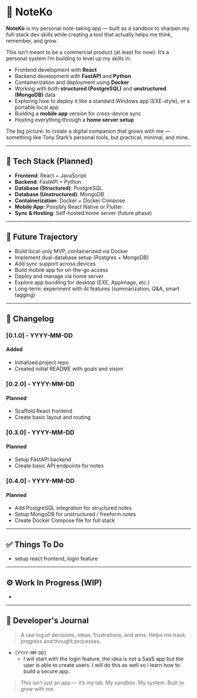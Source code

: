 # 📝 NoteKo

**NoteKo** is my personal note-taking app — built as a sandbox to sharpen my full-stack dev skills while creating a tool that actually helps me think, remember, and grow.

This isn’t meant to be a commercial product (at least for now). It’s a personal system I’m building to level up my skills in:

- Frontend development with **React**
- Backend development with **FastAPI** and **Python**
- Containerization and deployment using **Docker**
- Working with both **structured (PostgreSQL)** and **unstructured (MongoDB)** data
- Exploring how to deploy it like a standard Windows app (EXE-style), or a portable local app
- Building a **mobile app** version for cross-device sync
- Hosting everything through a **home server setup**

The big picture: to create a digital companion that grows with me — something like Tony Stark’s personal tools, but practical, minimal, and mine.

---

## 🔧 Tech Stack (Planned)

- **Frontend**: React + JavaScript
- **Backend**: FastAPI + Python
- **Database (Structured)**: PostgreSQL
- **Database (Unstructured)**: MongoDB
- **Containerization**: Docker + Docker Compose
- **Mobile App**: Possibly React Native or Flutter
- **Sync & Hosting**: Self-hosted home server (future phase)

---

## 🚀 Future Trajectory

- Build local-only MVP, containerized via Docker
- Implement dual-database setup (Postgres + MongoDB)
- Add sync support across devices
- Build mobile app for on-the-go access
- Deploy and manage via home server
- Explore app bundling for desktop (EXE, AppImage, etc.)
- Long-term: experiment with AI features (summarization, Q&A, smart tagging)

---

## 📌 Changelog

### [0.1.0] - YYYY-MM-DD
#### Added
- Initialized project repo
- Created initial README with goals and vision

### [0.2.0] - YYYY-MM-DD
#### Planned
- Scaffold React frontend
- Create basic layout and routing

### [0.3.0] - YYYY-MM-DD
#### Planned
- Setup FastAPI backend
- Create basic API endpoints for notes

### [0.4.0] - YYYY-MM-DD
#### Planned
- Add PostgreSQL integration for structured notes
- Setup MongoDB for unstructured / freeform notes
- Create Docker Compose file for full stack

---

## ✅ Things To Do

- setup react frontend, login feature

---

## ⚙️ Work In Progress (WIP)

- 

---

## 🧠 Developer's Journal

> A raw log of decisions, ideas, frustrations, and wins. Helps me track progress and thought processes.

- `[YYYY-MM-DD]`
    - I will start with the login feature, the idea is not a SaaS app but the user is able to create users. I will do this as well so i learn how to build a secure app.




> This isn’t just an app — it’s my lab. My sandbox. My system. Built to grow with me.

